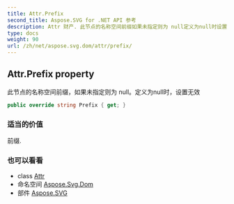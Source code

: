 ```yaml
---
title: Attr.Prefix
second_title: Aspose.SVG for .NET API 参考
description: Attr 财产. 此节点的名称空间前缀如果未指定则为 null定义为null时设置无效
type: docs
weight: 90
url: /zh/net/aspose.svg.dom/attr/prefix/
---
```

## Attr.Prefix property

此节点的名称空间前缀，如果未指定则为 null。定义为null时，设置无效

```csharp
public override string Prefix { get; }
```

### 适当的价值

前缀.

### 也可以看看

* class [Attr](../)
* 命名空间 [Aspose.Svg.Dom](../../attr/)
* 部件 [Aspose.SVG](../../../)


